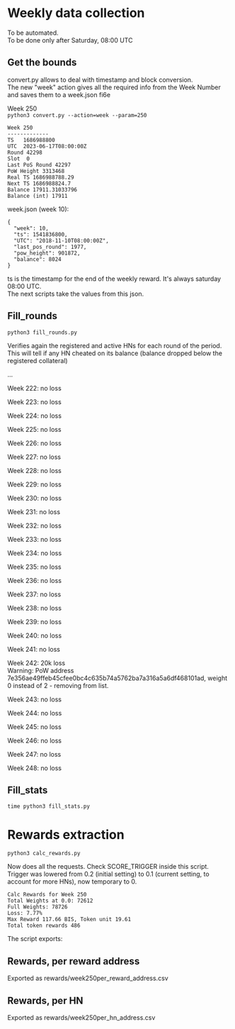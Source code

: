# Weekly data collection

To be automated.  
To be done only after Saturday, 08:00 UTC


## Get the bounds

convert.py allows to deal with timestamp and block conversion.  
The new "week" action gives all the required info from the Week Number and saves them to a week.json fi6e

Week 250  
`python3 convert.py --action=week --param=250`

```
Week 250
-------------
TS   1686988800
UTC  2023-06-17T08:00:00Z
Round 42298
Slot  0
Last PoS Round 42297
PoW Height 3313468
Real TS 1686988788.29
Next TS 1686988824.7
Balance 17911.31033796
Balance (int) 17911

```

week.json (week 10):
```
{
  "week": 10,
  "ts": 1541836800,
  "UTC": "2018-11-10T08:00:00Z",
  "last_pos_round": 1977,
  "pow_height": 901872,
  "balance": 8024
}
```
 
ts is the timestamp for the end of the weekly reward. It's always saturday 08:00 UTC.  
The next scripts take the values from this json.

## Fill_rounds

`python3 fill_rounds.py`  

Verifies again the registered and active HNs for each round of the period.   
This will tell if any HN cheated on its balance (balance dropped below the registered collateral)

...

Week 222:  no loss  

Week 223:  no loss  

Week 224:  no loss  

Week 225:  no loss  

Week 226:  no loss  

Week 227:  no loss  

Week 228:  no loss  

Week 229:  no loss  

Week 230:  no loss  

Week 231:  no loss  

Week 232:  no loss  

Week 233:  no loss  

Week 234:  no loss  

Week 235:  no loss  

Week 236:  no loss  

Week 237:  no loss  

Week 238:  no loss  

Week 239:  no loss  

Week 240:  no loss  

Week 241:  no loss  

Week 242:  20k loss  
Warning: PoW address 7e356ae49ffeb45cfee0bc4c635b74a5762ba7a316a5a6df468101ad, weight 0 instead of 2 - removing from list.

Week 243:  no loss  

Week 244:  no loss  

Week 245:  no loss  

Week 246:  no loss  

Week 247:  no loss  

Week 248:  no loss  

## Fill_stats

`time python3 fill_stats.py`  

# Rewards extraction

`python3 calc_rewards.py`

Now does all the requests. Check SCORE_TRIGGER inside this script.  
Trigger was lowered from 0.2 (initial setting) to 0.1 (current setting, to account for more HNs), now temporary to 0.

```
Calc Rewards for Week 250
Total Weights at 0.0: 72612
Full Weights: 78726
Loss: 7.77%
Max Reward 117.66 BIS, Token unit 19.61
Total token rewards 486
```

The script exports:
 
## Rewards, per reward address  
Exported as rewards/week250per_reward_address.csv

## Rewards, per HN
Exported as rewards/week250per_hn_address.csv
